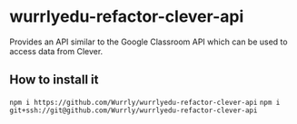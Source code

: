 # wurrlyedu-refactor-clever-api

Provides an API similar to the Google Classroom API which can be used to access data from Clever.

## How to install it

`npm i https://github.com/Wurrly/wurrlyedu-refactor-clever-api`
`npm i git+ssh://git@github.com/Wurrly/wurrlyedu-refactor-clever-api`